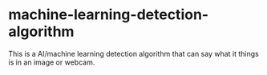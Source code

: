 # machine-learning-detection-algorithm
This is a AI/machine learning detection algorithm that can say what it things is in an image or webcam.
